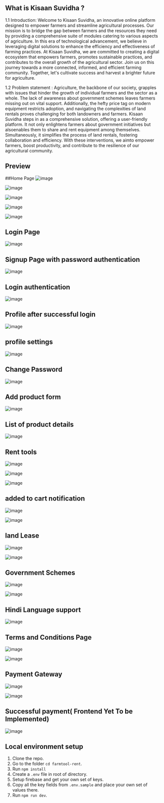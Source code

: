 ## What is Kisaan Suvidha ?

1.1 Introduction:
Welcome to Kisaan Suvidha, an innovative online platform designed to empower farmers and streamline agricultural processes. Our mission is to bridge the gap between farmers and the resources they need by providing a comprehensive suite of modules catering to various aspects of agriculture. In this era of technological advancement, we believe in leveraging digital solutions to enhance the efficiency and effectiveness of farming practices. At Kisaan Suvidha, we are committed to creating a digital ecosystem that empowers farmers, promotes sustainable practices, and contributes to the overall growth of the agricultural sector. Join us on this journey towards a more connected, informed, and efficient farming community. Together, let's cultivate success and harvest a brighter future for agriculture.

1.2 Problem statement :
Agriculture, the backbone of our society, grapples with issues that hinder the growth of individual farmers and the sector as a whole. The lack of awareness about government schemes leaves farmers missing out on vital support. Additionally, the hefty price tag on modern equipment restricts adoption, and navigating the complexities of land rentals proves challenging for both landowners and farmers. Kisaan Suvidha steps in as a comprehensive solution, offering a user-friendly platform. It not only enlightens farmers about government initiatives but alsoenables them to share and rent equipment among themselves. Simultaneously, it simplifies the process of land rentals, fostering collaboration and efficiency. With these interventions, we aimto empower farmers, boost productivity, and contribute to the resilience of our agricultural
community.

## Preview 

##Home Page
![image](https://github.com/prasadgade20/Kisaan-Suvidha---Frontend/assets/43978977/7e9f0b96-8223-405f-ab03-2c84b7e354cd)

![image](https://github.com/prasadgade20/Kisaan-Suvidha---Frontend/assets/43978977/2255f55c-c31a-43bd-8678-eb552446966d)

![image](https://github.com/prasadgade20/Kisaan-Suvidha---Frontend/assets/43978977/319020f7-c0b3-4311-b75b-2b67678a5e43)

![image](https://github.com/prasadgade20/Kisaan-Suvidha---Frontend/assets/43978977/3bdeb151-6967-4db9-bee1-db1632387b06)

![image](https://github.com/prasadgade20/Kisaan-Suvidha---Frontend/assets/43978977/57997ed4-272a-41a8-b452-d0286ea007f3)

## Login Page

![image](https://github.com/prasadgade20/Kisaan-Suvidha---Frontend/assets/43978977/4f0ce426-b1b5-41eb-84b1-5707793df25e)

## Signup Page with password authentication

![image](https://github.com/prasadgade20/Kisaan-Suvidha---Frontend/assets/43978977/7b2bd253-06d3-40f6-9256-de52f9bab9d2)

## Login authentication 
![image](https://github.com/prasadgade20/Kisaan-Suvidha---Frontend/assets/43978977/2546a30b-cbc3-418a-9e4b-3ac41d19bd8e)

## Profile after successful login
![image](https://github.com/prasadgade20/Kisaan-Suvidha---Frontend/assets/43978977/3a9e9ccf-03f5-42e0-b60c-d4389682afd7)

## profile settings
![image](https://github.com/prasadgade20/Kisaan-Suvidha---Frontend/assets/43978977/01a2dbab-8392-4880-b715-d0a911fa316b)

## Change Password
![image](https://github.com/prasadgade20/Kisaan-Suvidha---Frontend/assets/43978977/325d0c18-ad77-4287-80eb-77553cf887cf)

## Add product form

![image](https://github.com/prasadgade20/Kisaan-Suvidha---Frontend/assets/43978977/5429328e-9f33-4400-8556-a8eff44b00a2)

## List of product details
![image](https://github.com/prasadgade20/Kisaan-Suvidha---Frontend/assets/43978977/c2d5326d-1c30-49c5-9d55-e3c4682a3503)

## Rent tools
![image](https://github.com/prasadgade20/Kisaan-Suvidha---Frontend/assets/43978977/966be3b1-73e2-4457-b34a-8358d04903a1)

![image](https://github.com/prasadgade20/Kisaan-Suvidha---Frontend/assets/43978977/10d0632f-fe2c-435b-b571-936128fc2fc9)

![image](https://github.com/prasadgade20/Kisaan-Suvidha---Frontend/assets/43978977/cd79f8ba-32d9-4177-b413-f02556f53955)


## added to cart notification

![image](https://github.com/prasadgade20/Kisaan-Suvidha---Frontend/assets/43978977/d18df3a6-ffcf-45b9-84b9-b480748954d5)

![image](https://github.com/prasadgade20/Kisaan-Suvidha---Frontend/assets/43978977/215aad5b-d77b-4f1e-97c4-9d5b1f0bb7ad)

## land Lease 
![image](https://github.com/prasadgade20/Kisaan-Suvidha---Frontend/assets/43978977/d52976d7-0cb6-442c-b4fa-1c6608c48893)

![image](https://github.com/prasadgade20/Kisaan-Suvidha---Frontend/assets/43978977/ecca7b37-1a4a-4e93-8e61-b37beeb51369)

## Government Schemes

![image](https://github.com/prasadgade20/Kisaan-Suvidha---Frontend/assets/43978977/8d691939-b1c8-47e1-a663-225efd4e6338)

![image](https://github.com/prasadgade20/Kisaan-Suvidha---Frontend/assets/43978977/645c0ccb-43d8-4a60-ab2e-d70cbff73d2a)

## Hindi Language support
![image](https://github.com/prasadgade20/Kisaan-Suvidha---Frontend/assets/43978977/9912e747-478f-4ce8-8dea-3ac78542c5fc)

## Terms and Conditions Page

  ![image](https://github.com/prasadgade20/Kisaan-Suvidha---Frontend/assets/43978977/3033a293-cb7c-4867-9d9f-4c01c24b0ce5)

  ![image](https://github.com/prasadgade20/Kisaan-Suvidha---Frontend/assets/43978977/c2f28382-3c34-4ec4-9d64-f0d939810a78)

  ## Payment Gateway

  ![image](https://github.com/prasadgade20/Kisaan-Suvidha---Frontend/assets/43978977/dd3804d4-4850-46ba-8daf-2ab8fa9509bc)

  ![image](https://github.com/prasadgade20/Kisaan-Suvidha---Frontend/assets/43978977/de551bea-96e0-4c14-9049-9cd06426df54)

  ## Successful payment( Frontend Yet To be Implemented)

  ![image](https://github.com/prasadgade20/Kisaan-Suvidha---Frontend/assets/43978977/ac300ccb-1b7b-4f25-ba0b-2e8837eee618)


## Local environment setup 
1. Clone the repo.
2. Go to the folder `cd farmtool-rent`.
3. Run `npm install`
4. Create a `.env` file in root of directory. 
7. Setup firebase and get your own set of keys.
8. Copy all the key fields from `.env.sample` and place your own set of values there.
9. Run `npm run dev`.
